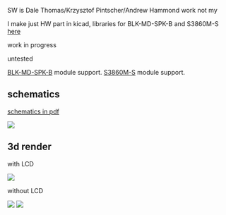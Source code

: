SW is Dale Thomas/Krzysztof Pintscher/Andrew Hammond work not my

I make just HW part in kicad, libraries for BLK-MD-SPK-B and S3860M-S <a href="https://github.com/tomaskovacik/hw/tree/master/kicad/library">here</a>

work in progress

untested

<a href="http://kovo-blog.blogspot.sk/2015/01/breadboard-adapter-for-blk-md-spk-b.html">BLK-MD-SPK-B</a> module support.
<a href="http://kovo-blog.blogspot.sk/2015/06/xs3868-breadbord-adapter.html">S3860M-S</a> module support.

schematics
------------
<a href="https://github.com/tomaskovacik/fordacp/raw/master/hw/schematics.pdf">schematics in pdf</a>

<img src="https://raw.githubusercontent.com/tomaskovacik/fordacp/master/hw/schematics.png">

3d render
---------

with LCD

<img src="https://raw.githubusercontent.com/tomaskovacik/fordacp/master/hw/fordacp_3d.png">

without LCD

<img src="https://raw.githubusercontent.com/tomaskovacik/fordacp/master/hw/fordacp_noLCD_3d.png">

<img src="https://raw.githubusercontent.com/tomaskovacik/fordacp/master/hw/fordacp_noLCD_back_3d.png">



